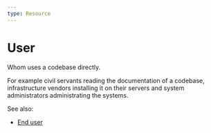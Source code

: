```yaml
---
type: Resource
---
```


# User

Whom uses a codebase directly.

For example civil servants reading the documentation of a codebase, infrastructure vendors installing it on their servers and system administrators administrating the systems.

See also:

* [End user](end-user-definition.md)

